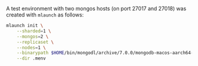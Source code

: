 A test environment with two mongos hosts (on port 27017 and 27018) was created with `mlaunch` as follows:

```bash
mlaunch init \
    --sharded=1 \
    --mongos=2 \
    --replicaset \
    --nodes=1 \
    --binarypath $HOME/bin/mongodl/archive/7.0.0/mongodb-macos-aarch64-enterprise-7.0.0/bin \
    --dir .menv
```
